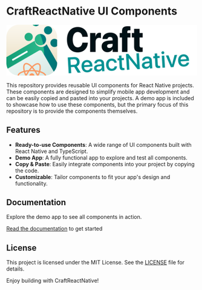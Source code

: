 # CraftReactNative UI Components

![CraftReactNative Logo](https://github.com/craftreactnative/craftrn-ui/raw/main/demo-app/assets/images/craftrn-light.png)

This repository provides reusable UI components for React Native projects. These components are designed to simplify mobile app development and can be easily copied and pasted into your projects. A demo app is included to showcase how to use these components, but the primary focus of this repository is to provide the components themselves.

## Features

- **Ready-to-use Components**: A wide range of UI components built with React Native and TypeScript.
- **Demo App**: A fully functional app to explore and test all components.
- **Copy & Paste**: Easily integrate components into your project by copying the code.
- **Customizable**: Tailor components to fit your app's design and functionality.

## Documentation

Explore the demo app to see all components in action.

[Read the documentation](https://docs.craftreactnative.com/) to get started

## License

This project is licensed under the MIT License. See the [LICENSE](LICENSE) file for details.

Enjoy building with CraftReactNative!
